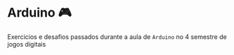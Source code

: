 # Arduino :video_game:
Exercicios e desafios passados durante a aula de `Arduino` no 4 semestre de jogos digitais
